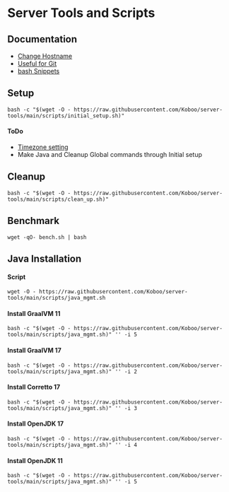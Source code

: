 # Server Tools and Scripts

## Documentation
* [Change Hostname](docu/CHANGE_HOSTNAME.md)
* [Useful for Git](docu/USEFUL_GIT.md)
* [bash Snippets](https://github.com/alexanderepstein/Bash-Snippets)

## Setup

`bash -c "$(wget -O - https://raw.githubusercontent.com/Koboo/server-tools/main/scripts/initial_setup.sh)"`

#### ToDo
* [Timezone setting](https://linuxize.com/post/how-to-set-or-change-timezone-on-debian-10/)
* Make Java and Cleanup Global commands through Initial setup

## Cleanup 

`bash -c "$(wget -O - https://raw.githubusercontent.com/Koboo/server-tools/main/scripts/clean_up.sh)"`

## Benchmark

`wget -qO- bench.sh | bash`

## Java Installation

#### Script

`wget -O - https://raw.githubusercontent.com/Koboo/server-tools/main/scripts/java_mgmt.sh`

#### Install GraalVM 11

`bash -c "$(wget -O - https://raw.githubusercontent.com/Koboo/server-tools/main/scripts/java_mgmt.sh)" '' -i 5`

#### Install GraalVM 17

`bash -c "$(wget -O - https://raw.githubusercontent.com/Koboo/server-tools/main/scripts/java_mgmt.sh)" '' -i 2`

#### Install Corretto 17

`bash -c "$(wget -O - https://raw.githubusercontent.com/Koboo/server-tools/main/scripts/java_mgmt.sh)" '' -i 3`

#### Install OpenJDK 17

`bash -c "$(wget -O - https://raw.githubusercontent.com/Koboo/server-tools/main/scripts/java_mgmt.sh)" '' -i 4`

#### Install OpenJDK 11

`bash -c "$(wget -O - https://raw.githubusercontent.com/Koboo/server-tools/main/scripts/java_mgmt.sh)" '' -i 5`
